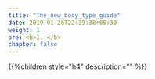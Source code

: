 ```yaml
---
title: "The_new_body_type_guide"
date: 2019-01-26T22:39:38+05:30
weight: 1
pre: <b>1. </b>
chapter: false
---
```


{{%children style="h4" description="" %}}
